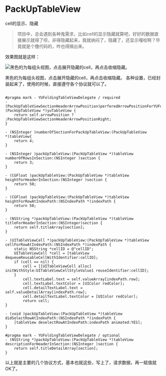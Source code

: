 # PackUpTableView
cell的显示、隐藏

>项目中，总会遇到各种鬼需求，比如cell的显示隐藏就算吧，好好的数据直接展示就得了呗，非得隐藏起来，我就纳闷了，隐藏了，还显示嘎哈啊？毕竟就是个撸代码的，咋也得搞出来。

效果图就是这样：

![黑色的为每组头视图，点击展开隐藏的cell，再点击收缩隐藏。](http://upload-images.jianshu.io/upload_images/2381595-abe919078ac58921.png?imageMogr2/auto-orient/strip%7CimageView2/2/w/1240)

黑色的为每组头视图，点击展开隐藏的cell，再点击收缩隐藏。
各种设置，已经封装起来了，使用的时候，直接遵守各个协议就可以了。

```

#pragma mark - YUFoldingTableViewDelegate / required
- (PackUpTableViewSectionHeaderArrowPosition)perferedArrowPositionForYUFoldingTableView:(PackUpTableView *)yuTableView {
    return self.arrowPosition ? :PackUpTableViewSectionHeaderArrowPositionRight;
}

- (NSInteger )numberOfSectionForPackUpTableView:(PackUpTableView *)tableView{
    return 4;
}

- (NSInteger )packUpTableView:(PackUpTableView *)tableView numberOfRowsInSection:(NSInteger )section {
    return 3;
}

- (CGFloat )packUpTableView:(PackUpTableView *)tableView heightForHeaderInSection:(NSInteger )section {
    return 50;
}

- (CGFloat )packUpTableView:(PackUpTableView *)tableView heightForRowAtIndexPath:(NSIndexPath *)indexPath {
    return 50;
}

- (NSString *)packUpTableView:(PackUpTableView *)tableView titleForHeaderInSection:(NSInteger)section {
    return self.titleArray[section];
}

- (UITableViewCell *)packUpTableView:(PackUpTableView *)tableView cellForRowAtIndexPath:(NSIndexPath *)indexPath {
    static NSString *cellID = @"cellID";
    UITableViewCell *cell = [tableView dequeueReusableCellWithIdentifier:cellID];
    if (cell == nil) {
        cell = [[UITableViewCell alloc] initWithStyle:UITableViewCellStyleValue1 reuseIdentifier:cellID];
    }
        cell.textLabel.text = self.valueArray[indexPath.row];
        cell.textLabel.textColor = [UIColor redColor];
        cell.detailTextLabel.text = self.valueDetailArray[indexPath.row];
        cell.detailTextLabel.textColor = [UIColor redColor];
        return cell;
}

- (void )packUpTableView:(PackUpTableView *)tableView didSelectRowAtIndexPath:(NSIndexPath *)indexPath {
    [tableView deselectRowAtIndexPath:indexPath animated:YES];
}

#pragma mark - YUFoldingTableViewDelegate / optional
- (NSString *)packUpTableView:(PackUpTableView *)tableView descriptionForHeaderInSection:(NSInteger )section {
    return self.titleDetailArray[section];
}
```

以上就是主要的几个协议方式，基本也就这些，写上了，请求数据，再一赋值就OK了。
